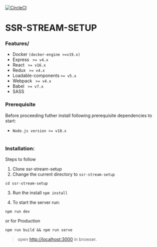 [![CircleCI](https://circleci.com/gh/dev-ashishk/ssr-stream-setup.svg?style=shield)](https://circleci.com/gh/circleci/circleci-docs)

# SSR-STREAM-SETUP

### Features/

- Docker `(docker-engine >=v19.x)`
- Express ` >= v4.x`
- React ` >= v16.x`
- Redux ` >= v4.x`
- Loadable-components ` >= v5.x `
- Webpack ` >= v4.x`
- Babel ` >= v7.x`
- SASS

### Prerequisite
Before proceeding futher install following prerequisite dependencies to start:

- `Node.js version >= v10.x`
#

### Installation:

Steps to follow

1. Clone ssr-stream-setup
2. Change the current directory to `ssr-stream-setup`
```
cd ssr-stream-setup
```
3. Run the install `npm install`

4. To start the server run:
```
npm run dev 
```
or for Production
```
npm run build && npm run serve
```
> open <http://localhost:3000> in browser.
